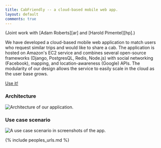 ```yaml
---
title: CabFriendly -- a cloud-based mobile web app.
layout: default
comments: true 
---
```


(Joint work with [Adam Roberts][ar] and [Harold Pimentel][hp].)

We have developed a cloud-based mobile web application to match users who request similar trips and would like to share a cab.
The application is hosted on Amazon's EC2 service and combines several open-source frameworks (Django, PostgresQL, Redis, Node.js) with social networking (Facebook), mapping, and location-awareness (Google) APIs.
The modularity of our design allows the service to easily scale in the cloud as the user base grows. 

[Use it!](http://cabfriendly.com)

### Architecture

![Architecture of our application.](/work/images/cabfriendly/architecture.png)

### Use case scenario

![A use case scenario in screenshots of the app.](/work/images/cabfriendly/use_case.png)

{% include peoples_urls.md %}
